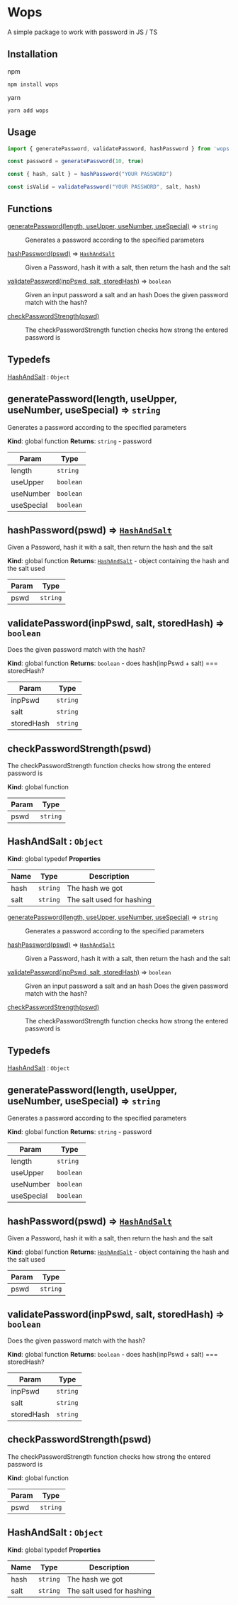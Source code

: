 # Wops 
A simple package to work with password in JS / TS

## Installation
npm
```
npm install wops 
```
yarn
```
yarn add wops
```

## Usage
```typescript
import { generatePassword, validatePassword, hashPassword } from 'wops'

const password = generatePassword(10, true)

const { hash, salt } = hashPassword("YOUR PASSWORD")

const isValid = validatePassword("YOUR PASSWORD", salt, hash)

```

## Functions

<dl>
<dt><a href="#generatePassword">generatePassword(length, useUpper, useNumber, useSpecial)</a> ⇒ <code>string</code></dt>
<dd><p>Generates a password according to the specified parameters</p>
</dd>
<dt><a href="#hashPassword">hashPassword(pswd)</a> ⇒ <code><a href="#HashAndSalt">HashAndSalt</a></code></dt>
<dd><p>Given a Password, hash it with a salt, then return the hash and the salt</p>
</dd>
<dt><a href="#validatePassword">validatePassword(inpPswd, salt, storedHash)</a> ⇒ <code>boolean</code></dt>
<dd><p>Given an input password a salt and an hash
Does the given password match with the hash?</p>
</dd>
<dt><a href="#checkPasswordStrength">checkPasswordStrength(pswd)</a></dt>
<dd><p>The checkPasswordStrength function checks how strong the entered password is</p>
</dd>
</dl>

## Typedefs

<dl>
<dt><a href="#HashAndSalt">HashAndSalt</a> : <code>Object</code></dt>
<dd></dd>
</dl>

<a name="generatePassword"></a>

## generatePassword(length, useUpper, useNumber, useSpecial) ⇒ <code>string</code>
Generates a password according to the specified parameters

**Kind**: global function
**Returns**: <code>string</code> - password

| Param | Type |
| --- | --- |
| length | <code>string</code> |
| useUpper | <code>boolean</code> |
| useNumber | <code>boolean</code> |
| useSpecial | <code>boolean</code> |

<a name="hashPassword"></a>

## hashPassword(pswd) ⇒ [<code>HashAndSalt</code>](#HashAndSalt)
Given a Password, hash it with a salt, then return the hash and the salt

**Kind**: global function
**Returns**: [<code>HashAndSalt</code>](#HashAndSalt) - object containing the hash and the salt used

| Param | Type |
| --- | --- |
| pswd | <code>string</code> |

<a name="validatePassword"></a>

## validatePassword(inpPswd, salt, storedHash) ⇒ <code>boolean</code>
Does the given password match with the hash?

**Kind**: global function
**Returns**: <code>boolean</code> - does hash(inpPswd + salt) === storedHash?

| Param | Type |
| --- | --- |
| inpPswd | <code>string</code> |
| salt | <code>string</code> |
| storedHash | <code>string</code> |

<a name="checkPasswordStrength"></a>

## checkPasswordStrength(pswd)
The checkPasswordStrength function checks how strong the entered password is

**Kind**: global function

| Param | Type |
| --- | --- |
| pswd | <code>string</code> |

<a name="HashAndSalt"></a>

## HashAndSalt : <code>Object</code>
**Kind**: global typedef
**Properties**

| Name | Type | Description |
| --- | --- | --- |
| hash | <code>string</code> | The hash we got |
| salt | <code>string</code> | The salt used for hashing |## Functions

<dl>
<dt><a href="#generatePassword">generatePassword(length, useUpper, useNumber, useSpecial)</a> ⇒ <code>string</code></dt>
<dd><p>Generates a password according to the specified parameters</p>
</dd>
<dt><a href="#hashPassword">hashPassword(pswd)</a> ⇒ <code><a href="#HashAndSalt">HashAndSalt</a></code></dt>
<dd><p>Given a Password, hash it with a salt, then return the hash and the salt</p>
</dd>
<dt><a href="#validatePassword">validatePassword(inpPswd, salt, storedHash)</a> ⇒ <code>boolean</code></dt>
<dd><p>Given an input password a salt and an hash
Does the given password match with the hash?</p>
</dd>
<dt><a href="#checkPasswordStrength">checkPasswordStrength(pswd)</a></dt>
<dd><p>The checkPasswordStrength function checks how strong the entered password is</p>
</dd>
</dl>

## Typedefs

<dl>
<dt><a href="#HashAndSalt">HashAndSalt</a> : <code>Object</code></dt>
<dd></dd>
</dl>

<a name="generatePassword"></a>

## generatePassword(length, useUpper, useNumber, useSpecial) ⇒ <code>string</code>
Generates a password according to the specified parameters

**Kind**: global function
**Returns**: <code>string</code> - password

| Param | Type |
| --- | --- |
| length | <code>string</code> |
| useUpper | <code>boolean</code> |
| useNumber | <code>boolean</code> |
| useSpecial | <code>boolean</code> |

<a name="hashPassword"></a>

## hashPassword(pswd) ⇒ [<code>HashAndSalt</code>](#HashAndSalt)
Given a Password, hash it with a salt, then return the hash and the salt

**Kind**: global function
**Returns**: [<code>HashAndSalt</code>](#HashAndSalt) - object containing the hash and the salt used

| Param | Type |
| --- | --- |
| pswd | <code>string</code> |

<a name="validatePassword"></a>

## validatePassword(inpPswd, salt, storedHash) ⇒ <code>boolean</code>
Does the given password match with the hash?

**Kind**: global function
**Returns**: <code>boolean</code> - does hash(inpPswd + salt) === storedHash?

| Param | Type |
| --- | --- |
| inpPswd | <code>string</code> |
| salt | <code>string</code> |
| storedHash | <code>string</code> |

<a name="checkPasswordStrength"></a>

## checkPasswordStrength(pswd)
The checkPasswordStrength function checks how strong the entered password is

**Kind**: global function

| Param | Type |
| --- | --- |
| pswd | <code>string</code> |

<a name="HashAndSalt"></a>

## HashAndSalt : <code>Object</code>
**Kind**: global typedef
**Properties**

| Name | Type | Description |
| --- | --- | --- |
| hash | <code>string</code> | The hash we got |
| salt | <code>string</code> | The salt used for hashing |
